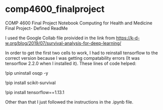 # comp4600_finalproject
COMP 4600 Final Project Notebook 
Computing for Health and Medicine Final Project- Defined ReadMe

I used the Google Collab file proivided in the link from https://k-d-w.org/blog/2019/07/survival-analysis-for-deep-learning/

In order to get the first two cells to work, I had to reinstall tensorflow to the correct version because I was getting compatability errors (It was tensorflow 2.2.0 when I installed it). These lines of code helped: 



!pip uninstall osqp -y

!pip install scikit-survival

!pip install tensorflow==1.13.1

Other than that I just followed the instructions in the .ipynb file. 
